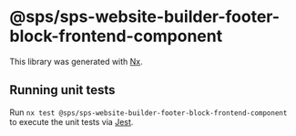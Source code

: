 # @sps/sps-website-builder-footer-block-frontend-component

This library was generated with [Nx](https://nx.dev).

## Running unit tests

Run `nx test @sps/sps-website-builder-footer-block-frontend-component` to execute the unit tests via [Jest](https://jestjs.io).
